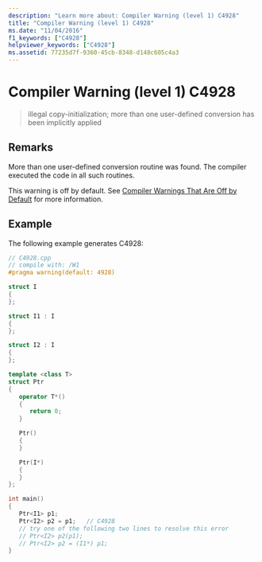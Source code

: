 ```yaml
---
description: "Learn more about: Compiler Warning (level 1) C4928"
title: "Compiler Warning (level 1) C4928"
ms.date: "11/04/2016"
f1_keywords: ["C4928"]
helpviewer_keywords: ["C4928"]
ms.assetid: 77235d7f-9360-45cb-8348-d148c605c4a3
---
```

# Compiler Warning (level 1) C4928

> illegal copy-initialization; more than one user-defined conversion has been implicitly applied

## Remarks

More than one user-defined conversion routine was found. The compiler executed the code in all such routines.

This warning is off by default. See [Compiler Warnings That Are Off by Default](../../preprocessor/compiler-warnings-that-are-off-by-default.md) for more information.

## Example

The following example generates C4928:

```cpp
// C4928.cpp
// compile with: /W1
#pragma warning(default: 4928)

struct I
{
};

struct I1 : I
{
};

struct I2 : I
{
};

template <class T>
struct Ptr
{
   operator T*()
   {
      return 0;
   }

   Ptr()
   {
   }

   Ptr(I*)
   {
   }
};

int main()
{
   Ptr<I1> p1;
   Ptr<I2> p2 = p1;   // C4928
   // try one of the following two lines to resolve this error
   // Ptr<I2> p2(p1);
   // Ptr<I2> p2 = (I1*) p1;
}
```
